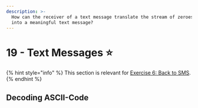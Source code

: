 ```yaml
---
description: >-
  How can the receiver of a text message translate the stream of zeroes and ones
  into a meaningful text message?
---
```


# 19 - Text Messages ⭐

{% hint style="info" %}
This section is relevant for [Exercise 6: Back to SMS](https://github.com/winf-hsos/lifi-exercises/raw/main/exercises/06\_exercise\_back\_to\_sms.pdf).
{% endhint %}

## Decoding ASCII-Code
